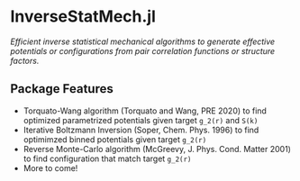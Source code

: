 # InverseStatMech.jl

*Efficient inverse statistical mechanical algorithms to generate effective potentials or configurations from pair correlation functions or structure factors.*

## Package Features

- Torquato-Wang algorithm (Torquato and Wang, PRE 2020) to find optimized parametrized potentials given target ``g_2(r)`` and ``S(k)``
- Iterative Boltzmann Inversion (Soper, Chem. Phys. 1996) to find optimimzed binned potentials given target ``g_2(r)``
- Reverse Monte-Carlo algorithm (McGreevy, J. Phys. Cond. Matter 2001) to find configuration that match target ``g_2(r)``
- More to come!
